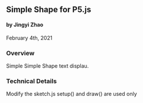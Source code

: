 ## Simple Shape for P5.js
#### by Jingyi Zhao
February 4th, 2021


### Overview
Simple Simple Shape text displau.

### Technical Details

Modify the sketch.js setup() and draw() are used only